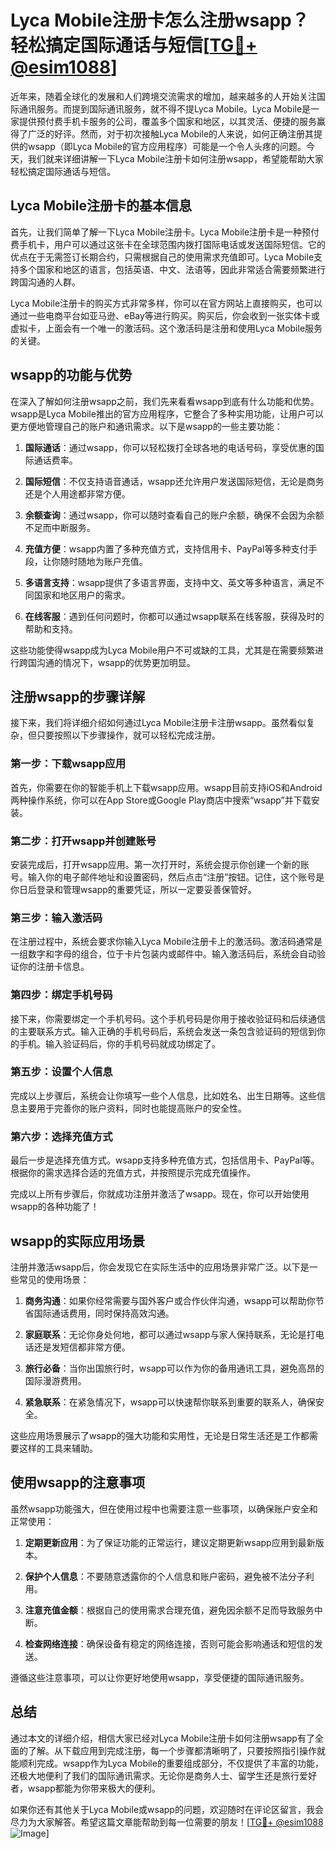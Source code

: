 # Lyca Mobile注册卡怎么注册wsapp？轻松搞定国际通话与短信[[TG💪+ @esim1088](https://t.me/s/esim1088)]

近年来，随着全球化的发展和人们跨境交流需求的增加，越来越多的人开始关注国际通讯服务。而提到国际通讯服务，就不得不提Lyca Mobile。Lyca Mobile是一家提供预付费手机卡服务的公司，覆盖多个国家和地区，以其灵活、便捷的服务赢得了广泛的好评。然而，对于初次接触Lyca Mobile的人来说，如何正确注册其提供的wsapp（即Lyca Mobile的官方应用程序）可能是一个令人头疼的问题。今天，我们就来详细讲解一下Lyca Mobile注册卡如何注册wsapp，希望能帮助大家轻松搞定国际通话与短信。

## Lyca Mobile注册卡的基本信息

首先，让我们简单了解一下Lyca Mobile注册卡。Lyca Mobile注册卡是一种预付费手机卡，用户可以通过这张卡在全球范围内拨打国际电话或发送国际短信。它的优点在于无需签订长期合约，只需根据自己的使用需求充值即可。Lyca Mobile支持多个国家和地区的语言，包括英语、中文、法语等，因此非常适合需要频繁进行跨国沟通的人群。

Lyca Mobile注册卡的购买方式非常多样，你可以在官方网站上直接购买，也可以通过一些电商平台如亚马逊、eBay等进行购买。购买后，你会收到一张实体卡或虚拟卡，上面会有一个唯一的激活码。这个激活码是注册和使用Lyca Mobile服务的关键。

## wsapp的功能与优势

在深入了解如何注册wsapp之前，我们先来看看wsapp到底有什么功能和优势。wsapp是Lyca Mobile推出的官方应用程序，它整合了多种实用功能，让用户可以更方便地管理自己的账户和通讯需求。以下是wsapp的一些主要功能：

1. **国际通话**：通过wsapp，你可以轻松拨打全球各地的电话号码，享受优惠的国际通话费率。
   
2. **国际短信**：不仅支持语音通话，wsapp还允许用户发送国际短信，无论是商务还是个人用途都非常方便。

3. **余额查询**：通过wsapp，你可以随时查看自己的账户余额，确保不会因为余额不足而中断服务。

4. **充值方便**：wsapp内置了多种充值方式，支持信用卡、PayPal等多种支付手段，让你随时随地为账户充值。

5. **多语言支持**：wsapp提供了多语言界面，支持中文、英文等多种语言，满足不同国家和地区用户的需求。

6. **在线客服**：遇到任何问题时，你都可以通过wsapp联系在线客服，获得及时的帮助和支持。

这些功能使得wsapp成为Lyca Mobile用户不可或缺的工具，尤其是在需要频繁进行跨国沟通的情况下，wsapp的优势更加明显。

## 注册wsapp的步骤详解

接下来，我们将详细介绍如何通过Lyca Mobile注册卡注册wsapp。虽然看似复杂，但只要按照以下步骤操作，就可以轻松完成注册。

### 第一步：下载wsapp应用

首先，你需要在你的智能手机上下载wsapp应用。wsapp目前支持iOS和Android两种操作系统，你可以在App Store或Google Play商店中搜索“wsapp”并下载安装。

### 第二步：打开wsapp并创建账号

安装完成后，打开wsapp应用。第一次打开时，系统会提示你创建一个新的账号。输入你的电子邮件地址和设置密码，然后点击“注册”按钮。记住，这个账号是你日后登录和管理wsapp的重要凭证，所以一定要妥善保管好。

### 第三步：输入激活码

在注册过程中，系统会要求你输入Lyca Mobile注册卡上的激活码。激活码通常是一组数字和字母的组合，位于卡片包装内或邮件中。输入激活码后，系统会自动验证你的注册卡信息。

### 第四步：绑定手机号码

接下来，你需要绑定一个手机号码。这个手机号码是你用于接收验证码和后续通信的主要联系方式。输入正确的手机号码后，系统会发送一条包含验证码的短信到你的手机。输入验证码后，你的手机号码就成功绑定了。

### 第五步：设置个人信息

完成以上步骤后，系统会让你填写一些个人信息，比如姓名、出生日期等。这些信息主要用于完善你的账户资料，同时也能提高账户的安全性。

### 第六步：选择充值方式

最后一步是选择充值方式。wsapp支持多种充值方式，包括信用卡、PayPal等。根据你的需求选择合适的充值方式，并按照提示完成充值操作。

完成以上所有步骤后，你就成功注册并激活了wsapp。现在，你可以开始使用wsapp的各种功能了！

## wsapp的实际应用场景

注册并激活wsapp后，你会发现它在实际生活中的应用场景非常广泛。以下是一些常见的使用场景：

1. **商务沟通**：如果你经常需要与国外客户或合作伙伴沟通，wsapp可以帮助你节省国际通话费用，同时保持高效沟通。

2. **家庭联系**：无论你身处何地，都可以通过wsapp与家人保持联系，无论是打电话还是发短信都非常方便。

3. **旅行必备**：当你出国旅行时，wsapp可以作为你的备用通讯工具，避免高昂的国际漫游费用。

4. **紧急联系**：在紧急情况下，wsapp可以快速帮你联系到重要的联系人，确保安全。

这些应用场景展示了wsapp的强大功能和实用性，无论是日常生活还是工作都需要这样的工具来辅助。

## 使用wsapp的注意事项

虽然wsapp功能强大，但在使用过程中也需要注意一些事项，以确保账户安全和正常使用：

1. **定期更新应用**：为了保证功能的正常运行，建议定期更新wsapp应用到最新版本。

2. **保护个人信息**：不要随意透露你的个人信息和账户密码，避免被不法分子利用。

3. **注意充值金额**：根据自己的使用需求合理充值，避免因余额不足而导致服务中断。

4. **检查网络连接**：确保设备有稳定的网络连接，否则可能会影响通话和短信的发送。

遵循这些注意事项，可以让你更好地使用wsapp，享受便捷的国际通讯服务。

## 总结

通过本文的详细介绍，相信大家已经对Lyca Mobile注册卡如何注册wsapp有了全面的了解。从下载应用到完成注册，每一个步骤都清晰明了，只要按照指引操作就能顺利完成。wsapp作为Lyca Mobile的重要组成部分，不仅提供了丰富的功能，还极大地便利了我们的国际通讯需求。无论你是商务人士、留学生还是旅行爱好者，wsapp都能为你带来极大的便利。

如果你还有其他关于Lyca Mobile或wsapp的问题，欢迎随时在评论区留言，我会尽力为大家解答。希望这篇文章能帮助到每一位需要的朋友！[[TG💪+ @esim1088](https://t.me/s/esim1088) ![Image](https://i.postimg.cc/4NQfJmqS/Snipaste-2025-05-13-00-14-12.png)]